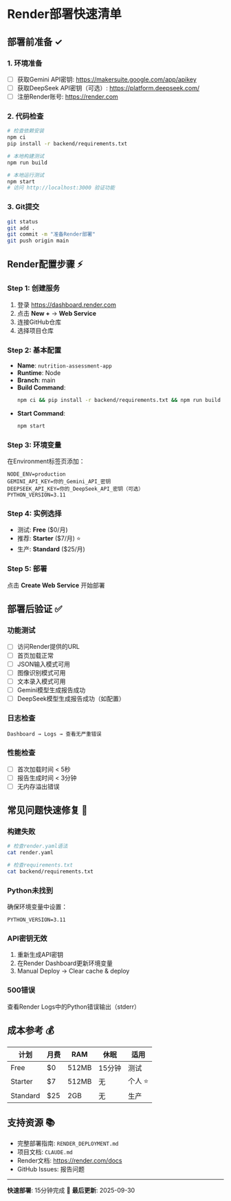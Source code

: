 # Render部署快速清单

## 部署前准备 ✓

### 1. 环境准备
- [ ] 获取Gemini API密钥: https://makersuite.google.com/app/apikey
- [ ] 获取DeepSeek API密钥（可选）: https://platform.deepseek.com/
- [ ] 注册Render账号: https://render.com

### 2. 代码检查
```bash
# 检查依赖安装
npm ci
pip install -r backend/requirements.txt

# 本地构建测试
npm run build

# 本地运行测试
npm start
# 访问 http://localhost:3000 验证功能
```

### 3. Git提交
```bash
git status
git add .
git commit -m "准备Render部署"
git push origin main
```

## Render配置步骤 ⚡

### Step 1: 创建服务
1. 登录 https://dashboard.render.com
2. 点击 **New +** → **Web Service**
3. 连接GitHub仓库
4. 选择项目仓库

### Step 2: 基本配置
- **Name**: `nutrition-assessment-app`
- **Runtime**: Node
- **Branch**: main
- **Build Command**:
  ```bash
  npm ci && pip install -r backend/requirements.txt && npm run build
  ```
- **Start Command**:
  ```bash
  npm start
  ```

### Step 3: 环境变量
在Environment标签页添加：

```
NODE_ENV=production
GEMINI_API_KEY=你的_Gemini_API_密钥
DEEPSEEK_API_KEY=你的_DeepSeek_API_密钥（可选）
PYTHON_VERSION=3.11
```

### Step 4: 实例选择
- 测试: **Free** ($0/月)
- 推荐: **Starter** ($7/月) ⭐
- 生产: **Standard** ($25/月)

### Step 5: 部署
点击 **Create Web Service** 开始部署

## 部署后验证 ✅

### 功能测试
- [ ] 访问Render提供的URL
- [ ] 首页加载正常
- [ ] JSON输入模式可用
- [ ] 图像识别模式可用
- [ ] 文本录入模式可用
- [ ] Gemini模型生成报告成功
- [ ] DeepSeek模型生成报告成功（如配置）

### 日志检查
```
Dashboard → Logs → 查看无严重错误
```

### 性能检查
- [ ] 首次加载时间 < 5秒
- [ ] 报告生成时间 < 3分钟
- [ ] 无内存溢出错误

## 常见问题快速修复 🔧

### 构建失败
```bash
# 检查render.yaml语法
cat render.yaml

# 检查requirements.txt
cat backend/requirements.txt
```

### Python未找到
确保环境变量中设置：
```
PYTHON_VERSION=3.11
```

### API密钥无效
1. 重新生成API密钥
2. 在Render Dashboard更新环境变量
3. Manual Deploy → Clear cache & deploy

### 500错误
查看Render Logs中的Python错误输出（stderr）

## 成本参考 💰

| 计划 | 月费 | RAM | 休眠 | 适用 |
|------|------|-----|------|------|
| Free | $0 | 512MB | 15分钟 | 测试 |
| Starter | $7 | 512MB | 无 | 个人 ⭐ |
| Standard | $25 | 2GB | 无 | 生产 |

## 支持资源 📚

- 完整部署指南: `RENDER_DEPLOYMENT.md`
- 项目文档: `CLAUDE.md`
- Render文档: https://render.com/docs
- GitHub Issues: 报告问题

---

**快速部署**: 15分钟完成 🚀
**最后更新**: 2025-09-30
